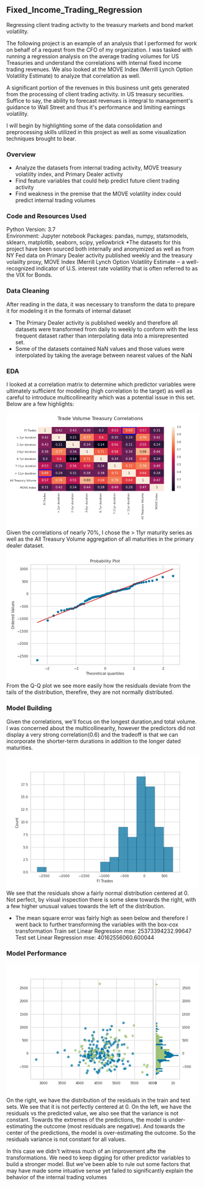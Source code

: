 ## Fixed_Income_Trading_Regression

<!-- wp:paragraph -->
<p>Regressing client trading activity to the treasury markets and bond market volatility.</p>
<!-- /wp:paragraph -->

<!-- wp:paragraph -->
<p>The following project is an example of an analysis that I performed for work on behalf of a request from the CFO of my organization.   I was tasked with running a regression analysis on the average trading volumes for US Treasuries and understand the correlations with internal fixed income trading revenues.  We also looked at the MOVE Index (Merrill Lynch Option Volatility Estimate) to analyze that correlation as well.</p>
<!-- /wp:paragraph -->

<!-- wp:paragraph -->
<p>A significant portion of the revenues in this business unit gets generated from the processing of client trading activity. in US treasury securities. Suffice to say, the ability to forecast revenues is integral to management's guidance to Wall Street and thus it's performance and limiting earnings volatility.  </p>
<!-- /wp:paragraph -->

<!-- wp:paragraph -->
<p>I will begin by highlighting some of the data consolidation and preprocessing skills utilized in this project as well as some visualization techniques brought to bear.  </p>
<!-- /wp:paragraph -->

### Overview

* Analyze the datasets from internal trading activity, MOVE treasury volatiilty index, and Primary Dealer activity
* Find feature variables that could help predict future client trading activity
* Find weakness in the premise that the MOVE volatility index could predict internal trading volumes



### Code and Resources Used
Python Version: 3.7  
Environment: Jupyter notebook 
Packages: pandas, numpy, statsmodels, sklearn, matplotlib, seaborn, scipy, yellowbrick
*The datasets for this project have been sourced both internally and anonymized as well as from NY Fed data on Primary Dealer activity published weekly and the treasury volaiilty proxy, MOVE Index (Merrill Lynch Option Volatility Estimate ‒ a well-recognized indicator of U.S. interest rate volatility that is often referred to as the VIX for Bonds.


### Data Cleaning
After reading in the data, it was necessary to transform the data to prepare it for modeling it in the formats of internal dataset
* The Primary Dealer activity is published weekly and therefore all datasets were transformed from daily to weekly to conform with the less frequent dataset rather than interpolating data into a misrepresented set.
* Some of the datasets contained NaN values and those values were interpolated by taking the average between nearest values of the NaN

### EDA
I looked at a correlation matrix to determine which predictor variables were ultimately sufficient for modeling (high correlation to the target) as well as careful to introduce multicollinearity which was a potential issue in this set. Below are a few highlights:

![alt text](images/corr_matrix.png)
Given the correlations of nearly 70%, I chose the > 11yr maturity series as well as the All Treasury Volume aggregation of all maturities in the primary dealer dataset.  
![alt text](images/prob_plot.png)
From the Q-Q plot we see more easily how the residuals deviate from the tails of the distribution, therefire, they are not normally distributed.

### Model Building
Given the correlations, we'll focus on the longest duration,and total volume.  I was concerned about the multicollinearity, however the predictors did not display a very strong correlation(0.6) and the tradeoff is that we can incorporate the shorter-term durations in addition to the longer dated maturities.

![alt text](images/fi_histplot.png)
We see that the residuals show a fairly normal distribution centered at 0. Not perfect, by visual inspection there is some skew towards the right, with a few higher unusual values towards the left of the distribution.

* The mean square error was fairly high as seen below and therefore I went back to further transforming the variables with the box-cox transformation
Train set
Linear Regression mse: 25373394232.99647
Test set
Linear Regression mse: 40162556060.600044


### Model Performance

![alt text](images/residual_multiplot.png)
On the right, we have the distribution of the residuals in the train and test sets. We see that it is not perfectly centered at 0.  On the left, we have the residuals vs the predicted value, we also see that the variance is not constant. Towards the extremes of the predictions, the model is under-estimating the outcome (most residuals are negative). And towards the center of the predictions, the model is over-estimating the outcome. So the residuals variance is not constant for all values.

In this case we didn't witness much of an improvement afte the transformations. We need to keep digging for other predictor variables to build a stronger model. But we've been able to rule out some factors that may have made some intuative sense yet failed to significantly explain the behavior of the internal trading volumes
